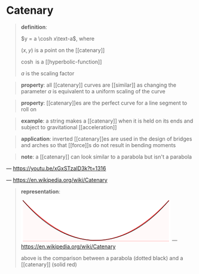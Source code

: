 # Catenary

> **definition**:
>
> $y = a \cosh x\text-a$, where
>
> $(x, y)$ is a point on the [[catenary]]
>
> $\cosh$ is a [[hyperbolic-function]]
>
> $a$ is the scaling factor

> **property**: all [[catenary]] curves are [[similar]] as changing the parameter $a$ is equivalent to a uniform scaling of the curve

> **property**: [[catenary]]es are the perfect curve for a line segment to roll on

> **example**: a string makes a [[catenary]] when it is held on its ends and subject to gravitational [[acceleration]]

> **application**: inverted [[catenary]]es are used in the design of bridges and arches so that [[force]]s do not result in bending moments

> **note**: a [[catenary]] can look similar to a parabola but isn't a parabola

&mdash; <https://youtu.be/xGxSTzaID3k?t=1316>

&mdash; <https://en.wikipedia.org/wiki/Catenary>

> **representation**:
>
> ![](20220827143458.png) &mdash; <https://en.wikipedia.org/wiki/Catenary>
>
> above is the comparison between a parabola (dotted black) and a [[catenary]] (solid red)
